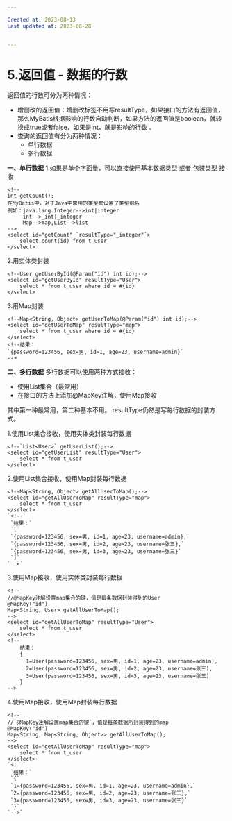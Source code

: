 ```yaml
---

Created at: 2023-08-13
Last updated at: 2023-08-28


---
```


# 5.返回值 - 数据的行数


返回值的行数可分为两种情况：

* 增删改的返回值：增删改标签不用写resultType，如果接口的方法有返回值，那么MyBatis根据影响的行数自动判断，如果方法的返回值是boolean，就转换成true或者false，如果是int，就是影响的行数 。
* 查询的返回值有分为两种情况：
	* 单行数据
	* 多行数据

**一、单行数据**
1.如果是单个字面量，可以直接使用基本数据类型 或者 包装类型 接收
```
<!--
int getCount();
在MyBatis中，对于Java中常用的类型都设置了类型别名  
例如：java.lang.Integer-->int|integer  
     int-->_int|_integer  
     Map-->map,List-->list  
-->
<select id="getCount" `resultType="_integer"`>
    select count(id) from t_user
</select>
```

2.用实体类封装
```
<!--User getUserById(@Param("id") int id);-->
<select id="getUserById" resultType="User">
    select * from t_user where id = #{id}
</select>
```

3.用Map封装
```
<!--Map<String, Object> getUserToMap(@Param("id") int id);-->
<select id="getUserToMap" resultType="map">
    select * from t_user where id = #{id}
</select>
<!--结果：
`{password=123456, sex=男, id=1, age=23, username=admin}`
-->
```

**二、多行数据**
多行数据可以使用两种方式接收：

* 使用List集合（最常用）
* 在接口的方法上添加@MapKey注解，使用Map接收

其中第一种最常用，第二种基本不用。
resultType仍然是写每行数据的封装方式。

1.使用List集合接收，使用实体类封装每行数据
```
<!--`List<User>` getUserList();-->
<select id="getUserList" resultType="User">
    select * from t_user
</select>
```

2.使用List集合接收，使用Map封装每行数据
```
<!--Map<String, Object> getAllUserToMap();-->  
<select id="getAllUserToMap" resultType="map">  
    select * from t_user  
</select>
`<!--`
 `结果：`
 `[`
 `{password=123456, sex=男, id=1, age=23, username=admin},`
 `{password=123456, sex=男, id=2, age=23, username=张三},`
 `{password=123456, sex=男, id=3, age=23, username=张三}`
 `]`
`-->`
```

3.使用Map接收，使用实体类封装每行数据
```
<!--
//@MapKey注解设置map集合的键，值是每条数据封装得到的User
@MapKey("id")
Map<String, User> getAllUserToMap();
-->
<select id="getAllUserToMap" resultType="User">
    select * from t_user
</select>
<!--
    结果：
    {
      1=User(password=123456, sex=男, id=1, age=23, username=admin),
      2=User(password=123456, sex=男, id=2, age=23, username=张三),
      3=User(password=123456, sex=男, id=3, age=23, username=张三)
    }
-->
```

4.使用Map接收，使用Map封装每行数据
```
<!--
//`@MapKey注解设置map集合的键`，值是每条数据所封装得到的map
@MapKey("id")
Map<String, Map<String, Object>> getAllUserToMap();
-->
<select id="getAllUserToMap" resultType="map">
    select * from t_user
</select>
`<!--`
 `结果：`
 `{`
 `1={password=123456, sex=男, id=1, age=23, username=admin},`
 `2={password=123456, sex=男, id=2, age=23, username=张三},`
 `3={password=123456, sex=男, id=3, age=23, username=张三}`
 `}`
`-->`
```


